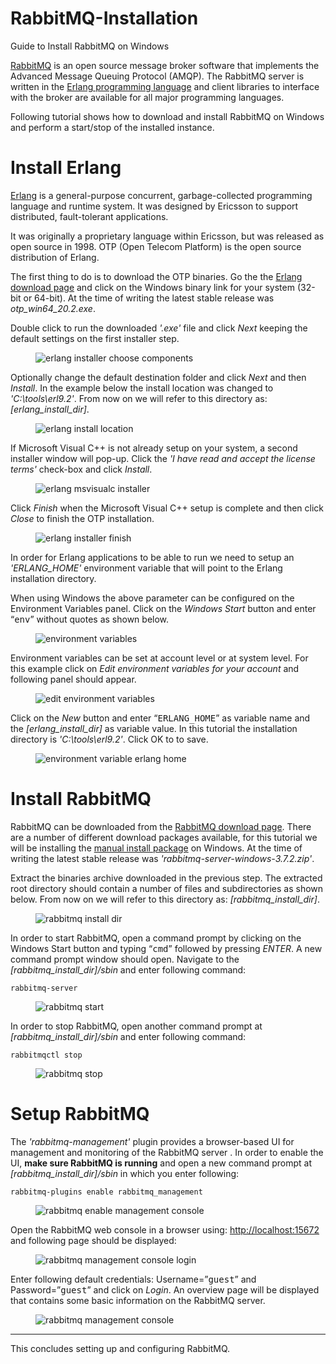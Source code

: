 # RabbitMQ-Installation
Guide to Install RabbitMQ on Windows

<p><a href="https://www.rabbitmq.com/" target="_blank">RabbitMQ</a> is an open source message broker software that implements the Advanced Message Queuing Protocol (AMQP). The RabbitMQ server is written in the <a href="https://www.erlang.org/" target="_blank">Erlang programming language</a> and client libraries to interface with the broker are available for all major programming languages.</p>

<p>Following tutorial shows how to download and install RabbitMQ on Windows and perform a start/stop of the installed instance.</p>

<h1 id="install-erlang">Install Erlang</h1>

<p><a href="https://en.wikipedia.org/wiki/Erlang_(programming_language)" target="_blank">Erlang</a> is a general-purpose concurrent, garbage-collected programming language and runtime system. It was designed by Ericsson to support distributed, fault-tolerant applications.</p>

<p>It was originally a proprietary language within Ericsson, but was released as open source in 1998. OTP (Open Telecom Platform) is the open source distribution of Erlang.</p>

<p>The first thing to do is to download the OTP binaries. Go the the <a href="http://www.erlang.org/download.html" target="_blank">Erlang download page</a> and click on the Windows binary link for your system (32-bit or 64-bit). At the time of writing the latest stable release was <var>otp_win64_20.2.exe</var>.</p>

<p>Double click to run the downloaded <var>'.exe'</var> file and click <var>Next</var> keeping the default settings on the first installer step.</p>

<figure>
    <img src="https://github.com/ShahbazHaroon/RabbitMQ-Installation/blob/master/img/erlang-installer-choose-components.png" alt="erlang installer choose components" />
</figure>

<p>Optionally change the default destination folder and click <var>Next</var> and then <var>Install</var>. In the example below the install location was changed to <var>'C:\tools\erl9.2'</var>. From now on we will refer to this directory as: <var>[erlang_install_dir]</var>.</p>

<figure>
    <img src="https://github.com/ShahbazHaroon/RabbitMQ-Installation/blob/master/img/erlang-install-location.png" alt="erlang install location" />
</figure>

<p>If Microsoft Visual C++ is not already setup on your system, a second installer window will pop-up. Click the <var>'I have read and accept the license terms'</var> check-box and click <var>Install</var>.</p>

<figure>
    <img src="https://github.com/ShahbazHaroon/RabbitMQ-Installation/blob/master/img/erlang-msvisualc-installer.png" alt="erlang msvisualc installer" />
</figure>

<p>Click <var>Finish</var> when the Microsoft Visual C++ setup is complete and then click <var>Close</var> to finish the OTP installation.</p>

<figure>
    <img src="https://github.com/ShahbazHaroon/RabbitMQ-Installation/blob/master/img/erlang-installer-finish.png" alt="erlang installer finish" />
</figure>

<p>In order for Erlang applications to be able to run we need to setup an <var>'ERLANG_HOME'</var> environment variable that will point to the Erlang installation directory.</p>

<p>When using Windows the above parameter can be configured on the Environment Variables panel. Click on the <var>Windows Start</var> button and enter “<kbd>env</kbd>” without quotes as shown below.</p>

<figure>
    <img src="https://github.com/ShahbazHaroon/RabbitMQ-Installation/blob/master/img/environment-variables.png" alt="environment variables" />
</figure>

<p>Environment variables can be set at account level or at system level. For this example click on <var>Edit environment variables for your account</var> and following panel should appear.</p>

<figure>
    <img src="https://github.com/ShahbazHaroon/RabbitMQ-Installation/blob/master/img/edit-environment-variables.png" alt="edit environment variables" />
</figure>

<p>Click on the <var>New</var> button and enter “<kbd>ERLANG_HOME</kbd>” as variable name and the <var>[erlang_install_dir]</var> as variable value. In this tutorial the installation directory is <var>'C:\tools\erl9.2'</var>. Click OK to to save.</p>

<figure>
    <img src="https://github.com/ShahbazHaroon/RabbitMQ-Installation/blob/master/img/environment-variable-erlang-home.png" alt="environment variable erlang home" />
</figure>

<h1 id="install-rabbitmq">Install RabbitMQ</h1>

<p>RabbitMQ can be downloaded from the <a href="https://www.rabbitmq.com/download.html" target="_blank">RabbitMQ download page</a>. There are a number of different download packages available, for this tutorial we will be installing the <a href="https://www.rabbitmq.com/install-windows-manual.html" target="_blank">manual install package</a> on Windows. At the time of writing the latest stable release was <var>'rabbitmq-server-windows-3.7.2.zip'</var>.</p>

<p>Extract the binaries archive downloaded in the previous step. The extracted root directory should contain a number of files and subdirectories as shown below. From now on we will refer to this directory as: <var>[rabbitmq_install_dir]</var>.</p>

<figure>
    <img src="https://github.com/ShahbazHaroon/RabbitMQ-Installation/blob/master/img/rabbitmq-install-dir.png" alt="rabbitmq install dir" />
</figure>

<p>In order to start RabbitMQ, open a command prompt by clicking on the Windows Start button and typing “<kbd>cmd</kbd>” followed by pressing <var>ENTER</var>. A new command prompt window should open. Navigate to the <var>[rabbitmq_install_dir]/sbin</var> and enter following command:</p>

<div class="language-plaintext highlighter-rouge"><div class="highlight"><pre class="highlight"><code>rabbitmq-server
</code></pre></div></div>

<figure>
    <img src="https://github.com/ShahbazHaroon/RabbitMQ-Installation/blob/master/img/rabbitmq-start.png" alt="rabbitmq start" />
</figure>

<p>In order to stop RabbitMQ, open another command prompt at  <var>[rabbitmq_install_dir]/sbin</var> and enter following command:</p>

<div class="language-plaintext highlighter-rouge"><div class="highlight"><pre class="highlight"><code>rabbitmqctl stop
</code></pre></div></div>

<figure>
    <img src="https://github.com/ShahbazHaroon/RabbitMQ-Installation/blob/master/img/rabbitmq-stop.png" alt="rabbitmq stop" />
</figure>

<h1 id="setup-rabbitmq">Setup RabbitMQ</h1>

<p>The <var>'rabbitmq-management'</var> plugin provides a browser-based UI for management and monitoring of the RabbitMQ server . In order to enable the UI, <strong>make sure RabbitMQ is running</strong> and open a new command prompt at <var>[rabbitmq_install_dir]/sbin</var> in which you enter following:</p>

<div class="language-plaintext highlighter-rouge"><div class="highlight"><pre class="highlight"><code>rabbitmq-plugins enable rabbitmq_management
</code></pre></div></div>

<figure>
    <img src="https://github.com/ShahbazHaroon/RabbitMQ-Installation/blob/master/img/rabbitmq-enable-management-console.png" alt="rabbitmq enable management console" />
</figure>

<p>Open the RabbitMQ web console in a browser using: <a href="http://localhost:15672" target="_blank">http://localhost:15672</a> and following page should be displayed:</p>

<figure>
    <img src="https://github.com/ShahbazHaroon/RabbitMQ-Installation/blob/master/img/rabbitmq-management-console-login.png" alt="rabbitmq management console login" />
</figure>

<p>Enter following default credentials: Username=”<kbd>guest</kbd>” and Password=”<kbd>guest</kbd>” and click on <var>Login</var>. An overview page will be displayed that contains some basic information on the RabbitMQ server.</p>

<figure>
    <img src="https://github.com/ShahbazHaroon/RabbitMQ-Installation/blob/master/img/rabbitmq-management-console.png" alt="rabbitmq management console" />
</figure>

<hr />

<p>This concludes setting up and configuring RabbitMQ.</p>
